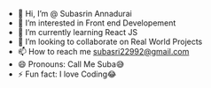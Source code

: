 - 👋 Hi, I’m @ Subasrin Annadurai
- 👀 I’m interested in Front end Developement
- 🌱 I’m currently learning React JS
- 💞️ I’m looking to collaborate on Real World Projects
- 📫 How to reach me subasri22992@gmail.com
- 😄 Pronouns: Call Me Suba😅
- ⚡ Fun fact: I love Coding😂


